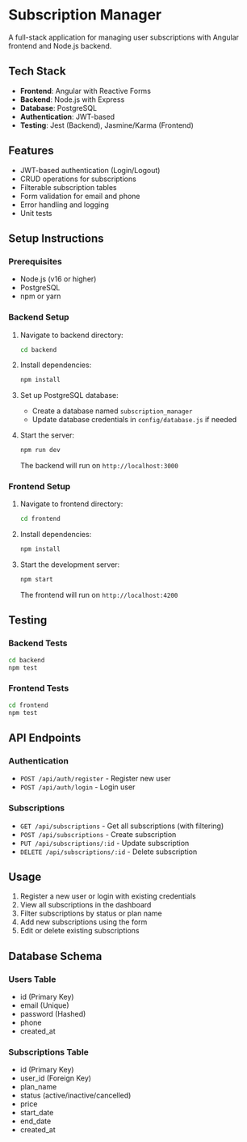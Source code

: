 # Subscription Manager

A full-stack application for managing user subscriptions with Angular frontend and Node.js backend.

## Tech Stack

- **Frontend**: Angular with Reactive Forms
- **Backend**: Node.js with Express
- **Database**: PostgreSQL
- **Authentication**: JWT-based
- **Testing**: Jest (Backend), Jasmine/Karma (Frontend)

## Features

- JWT-based authentication (Login/Logout)
- CRUD operations for subscriptions
- Filterable subscription tables
- Form validation for email and phone
- Error handling and logging
- Unit tests

## Setup Instructions

### Prerequisites

- Node.js (v16 or higher)
- PostgreSQL
- npm or yarn

### Backend Setup

1. Navigate to backend directory:
   ```bash
   cd backend
   ```

2. Install dependencies:
   ```bash
   npm install
   ```

3. Set up PostgreSQL database:
   - Create a database named `subscription_manager`
   - Update database credentials in `config/database.js` if needed

4. Start the server:
   ```bash
   npm run dev
   ```

   The backend will run on `http://localhost:3000`

### Frontend Setup

1. Navigate to frontend directory:
   ```bash
   cd frontend
   ```

2. Install dependencies:
   ```bash
   npm install
   ```

3. Start the development server:
   ```bash
   npm start
   ```

   The frontend will run on `http://localhost:4200`

## Testing

### Backend Tests
```bash
cd backend
npm test
```

### Frontend Tests
```bash
cd frontend
npm test
```

## API Endpoints

### Authentication
- `POST /api/auth/register` - Register new user
- `POST /api/auth/login` - Login user

### Subscriptions
- `GET /api/subscriptions` - Get all subscriptions (with filtering)
- `POST /api/subscriptions` - Create subscription
- `PUT /api/subscriptions/:id` - Update subscription
- `DELETE /api/subscriptions/:id` - Delete subscription

## Usage

1. Register a new user or login with existing credentials
2. View all subscriptions in the dashboard
3. Filter subscriptions by status or plan name
4. Add new subscriptions using the form
5. Edit or delete existing subscriptions

## Database Schema

### Users Table
- id (Primary Key)
- email (Unique)
- password (Hashed)
- phone
- created_at

### Subscriptions Table
- id (Primary Key)
- user_id (Foreign Key)
- plan_name
- status (active/inactive/cancelled)
- price
- start_date
- end_date
- created_at